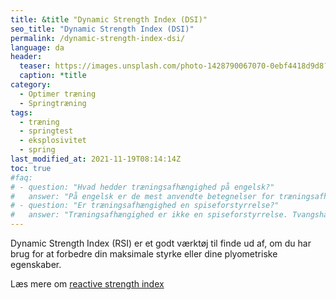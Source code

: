 ```yaml
---
title: &title "Dynamic Strength Index (DSI)"
seo_title: "Dynamic Strength Index (DSI)"
permalink: /dynamic-strength-index-dsi/
language: da
header:
  teaser: https://images.unsplash.com/photo-1428790067070-0ebf4418d9d8?ixid=MnwxMjA3fDB8MHxwaG90by1wYWdlfHx8fGVufDB8fHx8&ixlib=rb-1.2.1&auto=format&fit=crop&w=400&q=80
  caption: *title
category:
  - Optimer træning
  - Springtræning
tags:
  - træning
  - springtest
  - eksplosivitet
  - spring
last_modified_at: 2021-11-19T08:14:14Z
toc: true
#faq:
# - question: "Hvad hedder træningsafhængighed på engelsk?"
#   answer: "På engelsk er de mest anvendte betegnelser for træningsafhængighed 'exercise #addiction' og 'exercise dependence'."
# - question: "Er træningsafhængighed en spiseforstyrrelse?"
#   answer: "Træningsafhængighed er ikke en spiseforstyrrelse. Tvangshandlingerne er nemlig #ikke centreret omkring spisevaner, men derimod motion og træning. Træningsafhængig og #spiseforstyrrelser følges dog ofte ad."
---
```


Dynamic Strength Index (RSI) er et godt værktøj til finde ud af, om du har brug for at forbedre din maksimale styrke eller dine plyometriske egenskaber.

Læs mere om [reactive strength index](/reactive-strength-index-rsi/)
